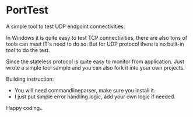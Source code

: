 # PortTest
A simple tool to test UDP endpoint connectivities.

In Windows it is quite easy to test TCP connectivities, there are also tons of tools can meet IT's need to do so. But for UDP protocol there is no built-in tool to do the test.

Since the stateless protocol is quite easy to monitor from application. Just wrote a simple tool sample and you can also fork it into your own projects.


Building instruction:
* You will need commandlineparser, make sure you install it.
* I just put simple error handling logic, add your own logic if needed.

Happy coding..
